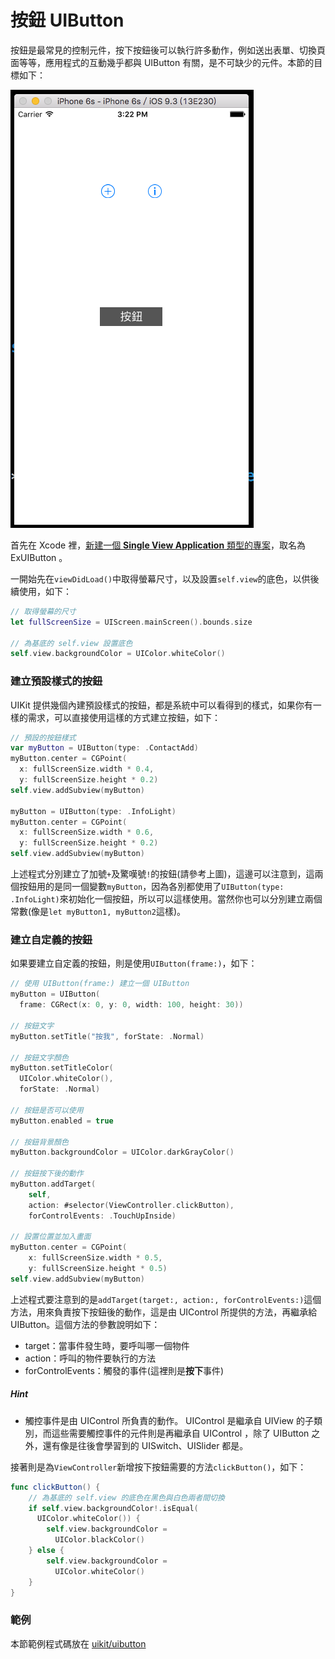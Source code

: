 # 按鈕 UIButton

按鈕是最常見的控制元件，按下按鈕後可以執行許多動作，例如送出表單、切換頁面等等，應用程式的互動幾乎都與 UIButton 有關，是不可缺少的元件。本節的目標如下：

![uibutton01](../images/uikit/uibutton/uibutton01.png)

首先在 Xcode 裡，[新建一個 **Single View Application** 類型的專案](../more/open_project.md#create_a_new_project)，取名為 ExUIButton 。

一開始先在`viewDidLoad()`中取得螢幕尺寸，以及設置`self.view`的底色，以供後續使用，如下：

```swift
// 取得螢幕的尺寸
let fullScreenSize = UIScreen.mainScreen().bounds.size

// 為基底的 self.view 設置底色
self.view.backgroundColor = UIColor.whiteColor()

```

### 建立預設樣式的按鈕

UIKit 提供幾個內建預設樣式的按鈕，都是系統中可以看得到的樣式，如果你有一樣的需求，可以直接使用這樣的方式建立按鈕，如下：

```swift
// 預設的按鈕樣式
var myButton = UIButton(type: .ContactAdd)
myButton.center = CGPoint(
  x: fullScreenSize.width * 0.4,
  y: fullScreenSize.height * 0.2)
self.view.addSubview(myButton)

myButton = UIButton(type: .InfoLight)
myButton.center = CGPoint(
  x: fullScreenSize.width * 0.6,
  y: fullScreenSize.height * 0.2)
self.view.addSubview(myButton)

```

上述程式分別建立了加號`+`及驚嘆號`!`的按鈕(請參考上圖)，這邊可以注意到，這兩個按鈕用的是同一個變數`myButton`，因為各別都使用了`UIButton(type: .InfoLight)`來初始化一個按鈕，所以可以這樣使用。當然你也可以分別建立兩個常數(像是`let myButton1, myButton2`這樣)。


### 建立自定義的按鈕

如果要建立自定義的按鈕，則是使用`UIButton(frame:)`，如下：

```swift
// 使用 UIButton(frame:) 建立一個 UIButton
myButton = UIButton(
  frame: CGRect(x: 0, y: 0, width: 100, height: 30))

// 按鈕文字
myButton.setTitle("按我", forState: .Normal)

// 按鈕文字顏色
myButton.setTitleColor(
  UIColor.whiteColor(),
  forState: .Normal)

// 按鈕是否可以使用
myButton.enabled = true

// 按鈕背景顏色
myButton.backgroundColor = UIColor.darkGrayColor()

// 按鈕按下後的動作
myButton.addTarget(
	self, 
	action: #selector(ViewController.clickButton),
	forControlEvents: .TouchUpInside)

// 設置位置並加入畫面
myButton.center = CGPoint(
	x: fullScreenSize.width * 0.5,
    y: fullScreenSize.height * 0.5)
self.view.addSubview(myButton)

```

上述程式要注意到的是`addTarget(target:, action:, forControlEvents:)`這個方法，用來負責按下按鈕後的動作，這是由 UIControl 所提供的方法，再繼承給 UIButton。這個方法的參數說明如下：

- target：當事件發生時，要呼叫哪一個物件
- action：呼叫的物件要執行的方法
- forControlEvents：觸發的事件(這裡則是**按下**事件)

##### Hint

- 觸控事件是由 UIControl 所負責的動作。 UIControl 是繼承自 UIView 的子類別，而這些需要觸控事件的元件則是再繼承自 UIControl ，除了 UIButton 之外，還有像是往後會學習到的 UISwitch、UISlider 都是。

接著則是為`ViewController`新增按下按鈕需要的方法`clickButton()`，如下：

```swift
func clickButton() {
    // 為基底的 self.view 的底色在黑色與白色兩者間切換
    if self.view.backgroundColor!.isEqual(
      UIColor.whiteColor()) {
        self.view.backgroundColor = 
          UIColor.blackColor()
    } else {
        self.view.backgroundColor = 
          UIColor.whiteColor()
    }
}

```


### 範例

本節範例程式碼放在 [uikit/uibutton](https://github.com/itisjoe/swiftgo_files/tree/master/uikit/uibutton)

